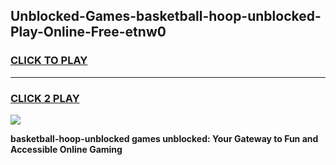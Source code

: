 
## Unblocked-Games-basketball-hoop-unblocked-Play-Online-Free-etnw0
<h3>
<a href="https://premium76.site?title=basketball-hoop-unblocked&ref=26A">CLICK TO PLAY</a></h3>
<hr>

<h3>
<a href="https://premium76.site?title=basketball-hoop-unblocked&ref=26A">CLICK 2 PLAY</a>
  
</h3>

<a href="https://premium76.site?title=basketball-hoop-unblocked&ref=26A"><img src="https://clearcache.store/games.png"></a>


**basketball-hoop-unblocked games unblocked: Your Gateway to Fun and Accessible Online Gaming**
